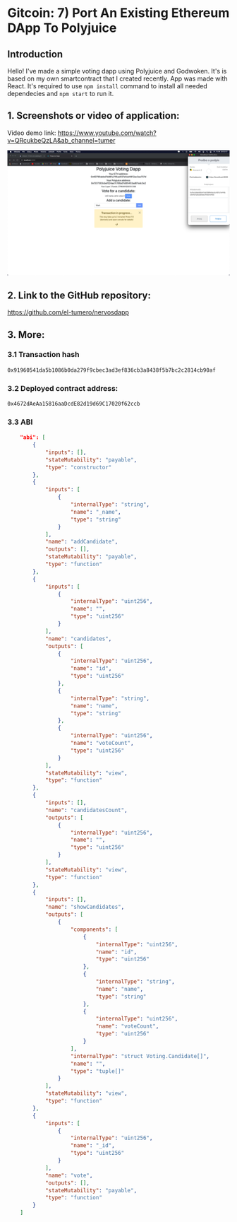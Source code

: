 # Gitcoin: 7) Port An Existing Ethereum DApp To Polyjuice

## Introduction
Hello! I've made a simple voting dapp using Polyjuice and Godwoken. It's is based on my own smartcontract that I created recently. App was made with React. It's required to use `npm install` command to install all needed dependecies and `npm start` to run it.   

## 1. Screenshots or video of application:
Video demo link: https://www.youtube.com/watch?v=QRcukbeQzLA&ab_channel=tumer

![](1screenshot.png)

## 2. Link to the GitHub repository:
https://github.com/el-tumero/nervosdapp

## 3. More:
### 3.1 Transaction hash
```sh
0x91960541da5b1086b0da279f9cbec3ad3ef836cb3a8438f5b7bc2c2814cb90af
```
### 3.2 Deployed contract address:
```sh
0x4672dAeAa15816aaDcdE82d19d69C17020f62ccb
```
### 3.3 ABI
```json
    "abi": [
        {
            "inputs": [],
            "stateMutability": "payable",
            "type": "constructor"
        },
        {
            "inputs": [
                {
                    "internalType": "string",
                    "name": "_name",
                    "type": "string"
                }
            ],
            "name": "addCandidate",
            "outputs": [],
            "stateMutability": "payable",
            "type": "function"
        },
        {
            "inputs": [
                {
                    "internalType": "uint256",
                    "name": "",
                    "type": "uint256"
                }
            ],
            "name": "candidates",
            "outputs": [
                {
                    "internalType": "uint256",
                    "name": "id",
                    "type": "uint256"
                },
                {
                    "internalType": "string",
                    "name": "name",
                    "type": "string"
                },
                {
                    "internalType": "uint256",
                    "name": "voteCount",
                    "type": "uint256"
                }
            ],
            "stateMutability": "view",
            "type": "function"
        },
        {
            "inputs": [],
            "name": "candidatesCount",
            "outputs": [
                {
                    "internalType": "uint256",
                    "name": "",
                    "type": "uint256"
                }
            ],
            "stateMutability": "view",
            "type": "function"
        },
        {
            "inputs": [],
            "name": "showCandidates",
            "outputs": [
                {
                    "components": [
                        {
                            "internalType": "uint256",
                            "name": "id",
                            "type": "uint256"
                        },
                        {
                            "internalType": "string",
                            "name": "name",
                            "type": "string"
                        },
                        {
                            "internalType": "uint256",
                            "name": "voteCount",
                            "type": "uint256"
                        }
                    ],
                    "internalType": "struct Voting.Candidate[]",
                    "name": "",
                    "type": "tuple[]"
                }
            ],
            "stateMutability": "view",
            "type": "function"
        },
        {
            "inputs": [
                {
                    "internalType": "uint256",
                    "name": "_id",
                    "type": "uint256"
                }
            ],
            "name": "vote",
            "outputs": [],
            "stateMutability": "payable",
            "type": "function"
        }
    ]
```
